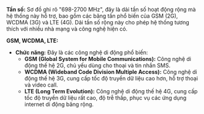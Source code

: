 **Tần số:** Sơ đồ ghi rõ "698-2700 MHz", đây là dải tần số hoạt động rộng mà hệ thống này hỗ trợ, bao gồm các băng tần phổ biến của GSM (2G), WCDMA (3G) và LTE (4G). Dải tần số rộng này cho phép hệ thống tương thích với nhiều nhà mạng và công nghệ hiện có.

**GSM, WCDMA, LTE:**

- **Chức năng:** Đây là các công nghệ di động phổ biến:
    - **GSM (Global System for Mobile Communications):** Công nghệ di động thế hệ 2G, chủ yếu dùng cho thoại và tin nhắn SMS.
    - **WCDMA (Wideband Code Division Multiple Access):** Công nghệ di động thế hệ 3G, cung cấp tốc độ truyền dữ liệu cao hơn, hỗ trợ thoại và video call.
    - **LTE (Long Term Evolution):** Công nghệ di động thế hệ 4G, cung cấp tốc độ truyền dữ liệu rất cao, độ trễ thấp, phục vụ các ứng dụng internet di động băng rộng.